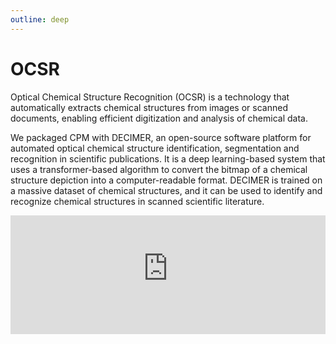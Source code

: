 ```yaml
---
outline: deep
---
```


# OCSR

Optical Chemical Structure Recognition (OCSR) is a technology that automatically extracts chemical structures from images or scanned documents, enabling efficient digitization and analysis of chemical data.

We packaged CPM with DECIMER, an open-source software platform for automated optical chemical structure identification, segmentation and recognition in scientific publications. It is a deep learning-based system that uses a transformer-based algorithm to convert the bitmap of a chemical structure depiction into a computer-readable format. DECIMER is trained on a massive dataset of chemical structures, and it can be used to identify and recognize chemical structures in scanned scientific literature.

<div>
  <iframe id="inlineFrameExample"
      title="Inline Frame Example"
      width="100%"
      height="190"
      style="border:none"
      src="https://dev.api.naturalproducts.net/v1/docs#/ocsr">
  </iframe>
</div>